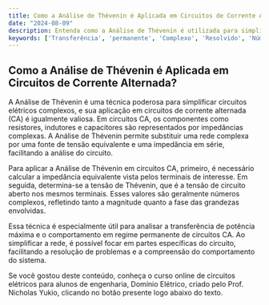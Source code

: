 ```yaml
---
title: Como a Análise de Thévenin é Aplicada em Circuitos de Corrente Alternada?
date: "2024-08-09"
description: Entenda como a Análise de Thévenin é utilizada para simplificar circuitos de corrente alternada.
keywords: ['Transferência', 'permanente', 'Complexo', 'Resolvido', 'Número', 'Análise', 'Thévenin']
---
```


## Como a Análise de Thévenin é Aplicada em Circuitos de Corrente Alternada?

A Análise de Thévenin é uma técnica poderosa para simplificar circuitos elétricos complexos, e sua aplicação em circuitos de corrente alternada (CA) é igualmente valiosa. Em circuitos CA, os componentes como resistores, indutores e capacitores são representados por impedâncias complexas. A Análise de Thévenin permite substituir uma rede complexa por uma fonte de tensão equivalente e uma impedância em série, facilitando a análise do circuito.

Para aplicar a Análise de Thévenin em circuitos CA, primeiro, é necessário calcular a impedância equivalente vista pelos terminais de interesse. Em seguida, determina-se a tensão de Thévenin, que é a tensão de circuito aberto nos mesmos terminais. Esses valores são geralmente números complexos, refletindo tanto a magnitude quanto a fase das grandezas envolvidas.

Essa técnica é especialmente útil para analisar a transferência de potência máxima e o comportamento em regime permanente de circuitos CA. Ao simplificar a rede, é possível focar em partes específicas do circuito, facilitando a resolução de problemas e a compreensão do comportamento do sistema.

Se você gostou deste conteúdo, conheça o curso online de circuitos elétricos para alunos de engenharia, Domínio Elétrico, criado pelo Prof. Nicholas Yukio, clicando no botão presente logo abaixo do texto.